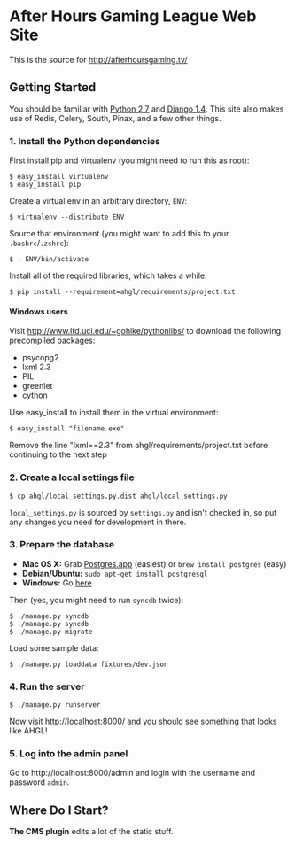 After Hours Gaming League Web Site
==================================

This is the source for <http://afterhoursgaming.tv/>

Getting Started
---------------

You should be familiar with [Python 2.7](http://www.python.org/download/releases/2.7/)
and [Django 1.4](https://docs.djangoproject.com/en/1.4/). This site also makes use of Redis, Celery, South, Pinax, and a few other things.

### 1. Install the Python dependencies

First install pip and virtualenv (you might need to run this as root):

    $ easy_install virtualenv
    $ easy_install pip

Create a virtual env in an arbitrary directory, `ENV`:

    $ virtualenv --distribute ENV

Source that environment (you might want to add this to your `.bashrc`/`.zshrc`):

    $ . ENV/bin/activate

Install all of the required libraries, which takes a while:

    $ pip install --requirement=ahgl/requirements/project.txt

#### Windows users

Visit <http://www.lfd.uci.edu/~gohlke/pythonlibs/> to download the
following precompiled packages:

- psycopg2
- lxml 2.3
- PIL
- greenlet
- cython

Use easy\_install to install them in the virtual environment:

    $ easy_install "filename.exe"

Remove the line "lxml==2.3" from ahgl/requirements/project.txt before
continuing to the next step

### 2. Create a local settings file

    $ cp ahgl/local_settings.py.dist ahgl/local_settings.py

`local_settings.py` is sourced by `settings.py` and isn't checked in, so put any changes you need for development in there.

### 3. Prepare the database

* **Mac OS X:** Grab [Postgres.app](http://postgresapp.com/) (easiest) or `brew install postgres` (easy)
* **Debian/Ubuntu:** `sudo apt-get install postgresql`
* **Windows:** Go [here](http://www.postgresql.org/download/windows/)

Then (yes, you might need to run `syncdb` twice):

    $ ./manage.py syncdb
    $ ./manage.py syncdb
    $ ./manage.py migrate

Load some sample data:

    $ ./manage.py loaddata fixtures/dev.json

### 4. Run the server

    $ ./manage.py runserver

Now visit http://localhost:8000/ and you should see something that looks like AHGL!

### 5. Log into the admin panel

Go to http://localhost:8000/admin and login with the username and password `admin`. 

Where Do I Start?
-----------------

**The CMS plugin** edits a lot of the static stuff.


